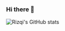 ### Hi there 👋

<!--
**Rizzz-stash/Rizzz-stash** is a ✨ _special_ ✨ repository because its `README.md` (this file) appears on your GitHub profile.

Here are some ideas to get you started:

- 🔭 I’m currently working on ...
- 🌱 I’m currently learning ...
- 👯 I’m looking to collaborate on ...
- 🤔 I’m looking for help with ...
- 💬 Ask me about ...
- 📫 How to reach me: ...
- 😄 Pronouns: ...
- ⚡ Fun fact: ...
-->

![Rizqi's GitHub stats](https://github-readme-stats.vercel.app/api?username=rizzz-stash&show_icons=true&theme=cobalt)
